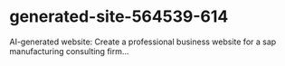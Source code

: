 # generated-site-564539-614
AI-generated website: Create a professional business website for a sap manufacturing consulting firm...

